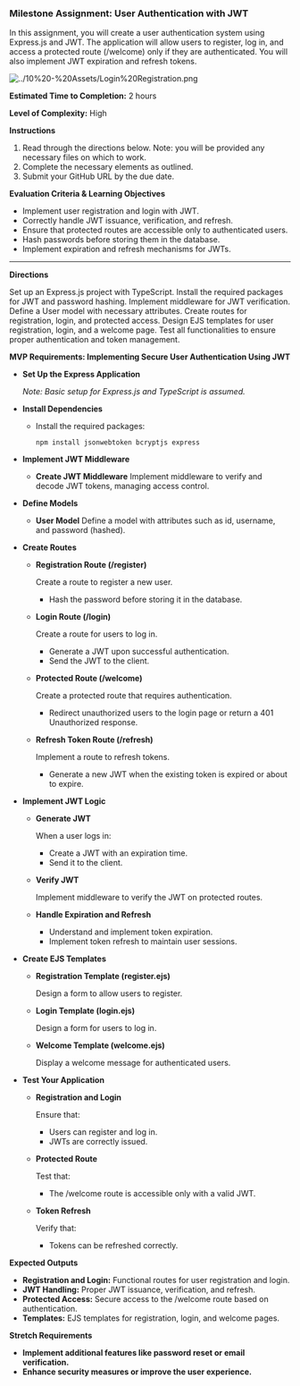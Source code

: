 ### Milestone Assignment: User Authentication with JWT

In this assignment, you will create a user authentication system using Express.js and JWT. The application will allow users to register, log in, and access a protected route (/welcome) only if they are authenticated. You will also implement JWT expiration and refresh tokens.

![../10%20-%20Assets/Login%20Registration.png](../10%20-%20Assets/Login%20Registration.png)

**Estimated Time to Completion:** 2 hours

**Level of Complexity:** High

**Instructions**

1. Read through the directions below. Note: you will be provided any necessary files on which to work.
2. Complete the necessary elements as outlined.
3. Submit your GitHub URL by the due date. 

**Evaluation Criteria & Learning Objectives**

- Implement user registration and login with JWT.
- Correctly handle JWT issuance, verification, and refresh.
- Ensure that protected routes are accessible only to authenticated users.
- Hash passwords before storing them in the database.
- Implement expiration and refresh mechanisms for JWTs.

---

**Directions**

Set up an Express.js project with TypeScript. Install the required packages for JWT and password hashing. Implement middleware for JWT verification. Define a User model with necessary attributes. Create routes for registration, login, and protected access. Design EJS templates for user registration, login, and a welcome page. Test all functionalities to ensure proper authentication and token management.

**MVP Requirements: Implementing Secure User Authentication Using JWT**

- **Set Up the Express Application**
    
    *Note: Basic setup for Express.js and TypeScript is assumed.*
    
- **Install Dependencies**
    - Install the required packages:
        
        ```
        npm install jsonwebtoken bcryptjs express
        
        ```
        
- **Implement JWT Middleware**
    - **Create JWT Middleware**
    Implement middleware to verify and decode JWT tokens, managing access control.
- **Define Models**
    - **User Model**
    Define a model with attributes such as id, username, and password (hashed).
- **Create Routes**
    - **Registration Route (/register)**
        
        Create a route to register a new user.
        
        - Hash the password before storing it in the database.
    - **Login Route (/login)**
        
        Create a route for users to log in.
        
        - Generate a JWT upon successful authentication.
        - Send the JWT to the client.
    - **Protected Route (/welcome)**
        
        Create a protected route that requires authentication.
        
        - Redirect unauthorized users to the login page or return a 401 Unauthorized response.
    - **Refresh Token Route (/refresh)**
        
        Implement a route to refresh tokens.
        
        - Generate a new JWT when the existing token is expired or about to expire.
- **Implement JWT Logic**
    - **Generate JWT**
        
        When a user logs in:
        
        - Create a JWT with an expiration time.
        - Send it to the client.
    - **Verify JWT**
        
        Implement middleware to verify the JWT on protected routes.
        
    - **Handle Expiration and Refresh**
        - Understand and implement token expiration.
        - Implement token refresh to maintain user sessions.
- **Create EJS Templates**
    - **Registration Template (register.ejs)**
        
        Design a form to allow users to register.
        
    - **Login Template (login.ejs)**
        
        Design a form for users to log in.
        
    - **Welcome Template (welcome.ejs)**
        
        Display a welcome message for authenticated users.
        
- **Test Your Application**
    - **Registration and Login**
        
        Ensure that:
        
        - Users can register and log in.
        - JWTs are correctly issued.
    - **Protected Route**
        
        Test that:
        
        - The /welcome route is accessible only with a valid JWT.
    - **Token Refresh**
        
        Verify that:
        
        - Tokens can be refreshed correctly.

**Expected Outputs**

- **Registration and Login:** Functional routes for user registration and login.
- **JWT Handling:** Proper JWT issuance, verification, and refresh.
- **Protected Access:** Secure access to the /welcome route based on authentication.
- **Templates:** EJS templates for registration, login, and welcome pages.

**Stretch Requirements**

- **Implement additional features like password reset or email verification.**
- **Enhance security measures or improve the user experience.**